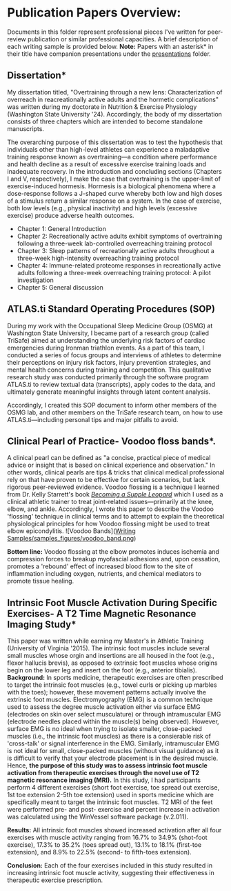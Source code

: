 # Publication Papers Overview:

Documents in this folder represent professional pieces I've written for peer-review publication or similar professional capacities. A brief description of each writing sample is provided below. 
**Note:** Papers with an asterisk* in their title have companion presentations under the [presentations](https://github.com/Tom-Gooding/Portfolio/tree/451d9f4c3007eec43b586d4eb52592a2314ba8ff/Writing%20Samples/Presentations) folder. 

## Dissertation*
My dissertation titled, "Overtraining through a new lens: Characterization of overreach in reacreationally active adults and the hormetic complications" was written during my doctorate in Nutrition & Exercise Physiology (Washington State University '24). Accordingly, the body of my dissertation consists of three chapters which are intended to become standalone manuscripts.

The overarching purpose of this dissertation was to test the hypothesis that individuals other than high-level athletes can experience a maladaptive training response known as overtraining—a condition where performance and health decline as a result of excessive exercise training loads and inadequate recovery. In the introduction and concluding sections (Chapters I and V, respectively), I make the case that overtraining is the upper-limit of exercise-induced hormesis. Hormesis is a biological phenomena where a dose-response follows a J-shaped curve whereby both low and high doses of a stimulus return a similar response on a system. In the case of exercise, both low levels (e.g., physical inactivity) and high levels (excessive exercise) produce adverse health outcomes. 

- Chapter 1: General Introduction
- Chapter 2: Recreationally active adults exhibit symptoms of overtraining following a three-week lab-controlled overreaching training protocol
- Chapter 3: Sleep patterns of recreationally active adults throughout a three-week high-intensity overreaching training protocol
- Chapter 4: Immune-related proteome responses in recreationally active adults following a three-week overreaching training protocol: A pilot investigation
- Chapter 5: General discussion

## ATLAS.ti Standard Operating Procedures (SOP)
During my work with the Occupational Sleep Medicine Group (OSMG) at Washington State University, I became part of a research group (called TriSafe) aimed at understanding the underlying risk factors of cardiac emergencies during Ironman triathlon events. As a part of this team, I conducted a series of focus groups and interviews of athletes to determine their perceptions on injury risk factors, injury prevention strategies, and mental health concerns during training and competition. This qualitative research study was conducted primarily through the software program ATLAS.ti to review textual data (transcripts), apply codes to the data, and ultimately generate meaningful insights through latent content analysis.

Accordingly, I created this SOP document to inform other members of the OSMG lab, and other members on the TriSafe research team, on how to use ATLAS.ti—including personal tips and major pitfalls to avoid.

## Clinical Pearl of Practice- Voodoo floss bands*. 
A clinical pearl can be defined as "a concise, practical piece of medical advice or insight that is based on clinical experience and observation." In other words, clinical pearls are tips & tricks that clinical medical professional rely on that have proven to be effective for certain scenarios, but lack rigorous peer-reviewed evidence. Voodoo flossing is a technique I learned from Dr. Kelly Starrett's book [*Becoming a Supple Leopard*](https://thereadystate.com/product/becoming-a-supple-leopard-2nd-edition/) which I used as a clinical athletic trainer to treat joint-related issues—primarily at the knee, elbow, and ankle. Accordingly, I wrote this paper to describe the Voodoo 'flossing' technique in clinical terms and to attempt to explain the theoretical physiological principles for how Voodoo flossing might be used to treat elbow epicondylitis. 
![Voodoo Bands]([Writing Samples/samples_figures/voodoo_band.png](https://github.com/Tom-Gooding/Portfolio/blob/c07059d9fead0f7c6925a167452468b7ebf76af3/Writing%20Samples/samples_figures/voodoo_band.png))

**Bottom line:** Voodoo flossing at the elbow promotes induces ischemia and compression forces to breakup myofascial adhesions and, upon cessation, promotes a 'rebound' effect of increased blood flow to the site of inflammation including oxygen, nutrients, and chemical mediators to promote tissue healing. 

## Intrinsic Foot Muscle Activation During Specific Exercises- A T2 Time Magnetic Resonance Imaging Study*
This paper was written while earning my Master's in Athletic Training (University of Virginia '2015). The intrinsic foot muscles include several small muscles whose orgin and insertions are all housed in the foot (e.g., flexor hallucis brevis), as opposed to extrinsic foot muscles whose origins begin on the lower leg and insert on the foot (e.g., anterior tibialis). 
**Background:** In sports medicine, therapeutic exercises are often prescribed to target the intrinsic foot muscles (e.g., towel curls or picking up marbles with the toes); however, these movement patterns actually involve the extrinsic foot muscles. Electromyography (EMG) is a common technique used to assess the degree muscle activation either via surface EMG (electrodes on skin over select musculature) or through intramuscular EMG (electrode needles placed within the muscle(s) being observed). However, surface EMG is no ideal when trying to isolate smaller, close-packed muscles (i.e., the intrinsic foot muscles) as there is a consierable risk of 'cross-talk' or signal interference in the EMG. Similarly, intramuscular EMG is not ideal for small, close-packed muscles (without visual guidance) as it is difficult to verify that your electrode placement is in the desired muscle. Hence, **the purpose of this study was to assess intrinsic foot muscle activation from therapeutic exercises through the novel use of T2 magnetic resonance imaging (MRI).** In this study, I had participants perform 4 different exercises (short foot exercise, toe spread out exercise, 1st toe extension 2-5th toe extension) used in sports medicine which are specifically meant to target the intrinsic foot muscles. T2 MRI of the feet were performed pre- and post- exercise and percent increase in activation was calculated using the WinVessel software package (v.2.011).

**Results:** All intrinsic foot muscles showed increased activation after all four exercises with muscle activity ranging from 16.7% to 34.9% (shot-foot exercise), 17.3% to 35.2% (toes spread out), 13.1% to 18.1% (first-toe extension), and 8.9% to 22.5% (second- to fifth-toes extension). 

**Conclusion:** Each of the four exercises included in this study resulted in increasing intrinsic foot muscle activity, suggesting their effectiveness in therapeutic exercise prescription. 







